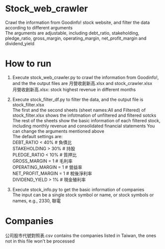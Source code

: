 # Stock_web_crawler
Crawl the information from Goodinfo! stock website, and filter the data according to different arguments  
The arguments are adjustable, including debt_ratio, stakeholding, pledge_ratio, gross_margin, operating_margin, net_profit_margin and dividend_yield  

# How to run
1. Execute stock_web_crawler.py to crawl the information from Goodinfo!, and the the output files are 月營收創新高.xlsx and stock_crawler.xlsx  
月營收創新高.xlsx: stock highest revenue in different months  
2. Execute stock_filter_df.py to filter the data, and the output file is stock_filter.xlsx  
The first and the second sheets (sheet names:All and Filtered) of stock_filter.xlsx shows the infotmation of unfiltered and filtered sotcks
The rest of the sheets show the basic information of each filtered stock, including monthly revenue and consolidated financial statements
You can change the arguments mentioned above  
The default settings are:  
DEBT_RATIO < 40%       # 負債比  
STAKEHOLDING > 30%     # 持股  
PLEDGE_RATIO < 10%     # 質押比  
GROSS_MARGIN = 1       # 毛利率  
OPERATING_MARGIN = 1   # 營益率  
NET_PROFIT_MARGIN = 1  # 稅後淨利率  
DIVIDEND_YIELD > 1%    # 現金殖利率  

3. Execute stock_info.py to get the basic information of companies  
The input can be a single stock symbol or name, or stock symbols or names, e.g., 2330, 聯電

# Companies
公司股市代號對照表.csv contains the companies listed in Taiwan, the ones not in this file won't be processed  
